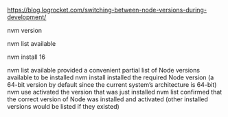 https://blog.logrocket.com/switching-between-node-versions-during-development/

nvm version

nvm list available


nvm install 16


nvm list available provided a convenient partial list of Node versions available to be installed
nvm install installed the required Node version (a 64-bit version by default since the current system’s architecture is 64-bit)
nvm use activated the version that was just installed
nvm list confirmed that the correct version of Node was installed and activated (other installed versions would be listed if they existed)